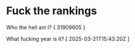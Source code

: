 # Fuck the rankings

Who the hell am I?
{ 31909605 }

What fucking year is it?
[ 2025-03-21T15:43:20Z ]
